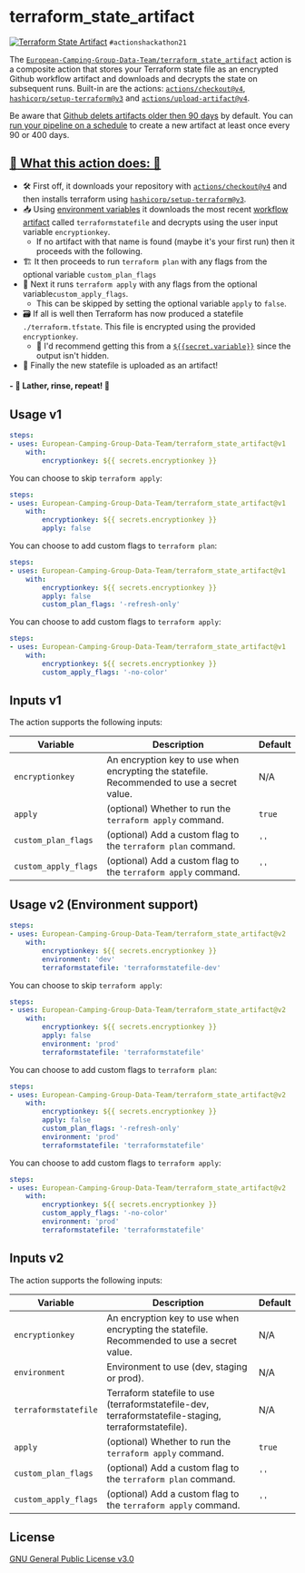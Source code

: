 # terraform_state_artifact 
[![Terraform State Artifact](https://github.com/sturlabragason/terraform_state_artifact/actions/workflows/terraform.yml/badge.svg)](https://github.com/sturlabragason/terraform_state_artifact/actions/workflows/terraform.yml)
  `#actionshackathon21`

The [`European-Camping-Group-Data-Team/terraform_state_artifact`](https://github.com/European-Camping-Group-Data-Team//terraform_state_artifact) action is a composite action that stores your Terraform state file as an encrypted Github workflow artifact and downloads and decrypts the state on subsequent runs. Built-in are the actions: [`actions/checkout@v4`](https://github.com/actions/checkout), [`hashicorp/setup-terraform@v3`](https://github.com/hashicorp/setup-terraform) and [`actions/upload-artifact@v4`](https://github.com/actions/upload-artifact).

Be aware that [Github delets artifacts older then 90 days](https://docs.github.com/en/organizations/managing-organization-settings/configuring-the-retention-period-for-github-actions-artifacts-and-logs-in-your-organization) by default. You can [run your pipeline on a schedule](https://docs.github.com/en/actions/learn-github-actions/events-that-trigger-workflows#scheduled-events) to create a new artifact at least once every 90 or 400 days.

## [:rocket: What this action does: :rocket:](https://dev.to/sturlabragason/terraformstateartifact-github-action-keeping-the-statefile-with-to-your-code-4d3b)

- 🛠️ First off, it downloads your repository with [`actions/checkout@v4`](https://github.com/actions/checkout) and then installs terraform using [`hashicorp/setup-terraform@v3`](https://github.com/hashicorp/setup-terraform).
- :inbox_tray: Using [environment variables](https://docs.github.com/en/actions/learn-github-actions/environment-variables) it downloads the most recent [workflow artifact](https://docs.github.com/en/actions/advanced-guides/storing-workflow-data-as-artifacts) called `terraformstatefile` and decrypts using the user input variable `encryptionkey`.
  - If no artifact with that name is found (maybe it's your first run) then it proceeds with the following.
- :building_construction: It then proceeds to run `terraform plan` with any flags from the optional variable `custom_plan_flags`
- 🏢 Next it runs `terraform apply` with any flags from the optional variable`custom_apply_flags`.
  - This can be skipped by setting the optional variable `apply` to `false`.
- 🗃️ If all is well then Terraform has now produced a statefile `./terraform.tfstate`. This file is encrypted using the provided `encryptionkey`.
    - 🤫 I'd recommend getting this from a [`${{secret.variable}}`](https://docs.github.com/en/actions/security-guides/encrypted-secrets) since the output isn't hidden.
- 💾 Finally the new statefile is uploaded as an artifact!
#### - :tada: Lather, rinse, repeat! :tada:


## Usage v1

```yaml
steps:
- uses: European-Camping-Group-Data-Team/terraform_state_artifact@v1
    with:
        encryptionkey: ${{ secrets.encryptionkey }}
```

You can choose to skip `terraform apply`:

```yaml
steps:
- uses: European-Camping-Group-Data-Team/terraform_state_artifact@v1
    with:
        encryptionkey: ${{ secrets.encryptionkey }}
        apply: false
```

You can choose to add custom flags to `terraform plan`:

```yaml
steps:
- uses: European-Camping-Group-Data-Team/terraform_state_artifact@v1
    with:
        encryptionkey: ${{ secrets.encryptionkey }}
        apply: false
        custom_plan_flags: '-refresh-only'
```

You can choose to add custom flags to `terraform apply`:

```yaml
steps:
- uses: European-Camping-Group-Data-Team/terraform_state_artifact@v1
    with:
        encryptionkey: ${{ secrets.encryptionkey }}
        custom_apply_flags: '-no-color'
```

## Inputs v1

The action supports the following inputs:

| Variable        | Description                                                                                                                             | Default |
|-----------------|-----------------------------------------------------------------------------------------------------------------------------------------|---------|
| `encryptionkey` | An encryption key to use when encrypting the statefile. Recommended to use a secret value.                                              |   N/A   |
| `apply`         | (optional) Whether to run the `terraform apply` command.               | `true`  |
| `custom_plan_flags`         | (optional) Add a custom flag to the `terraform plan` command.               | `''`  |
| `custom_apply_flags`         | (optional) Add a custom flag to the `terraform apply` command.               | `''`  |

## Usage v2 (Environment support)

```yaml
steps:
- uses: European-Camping-Group-Data-Team/terraform_state_artifact@v2
    with:
        encryptionkey: ${{ secrets.encryptionkey }}
        environment: 'dev'
        terraformstatefile: 'terraformstatefile-dev'
```

You can choose to skip `terraform apply`:

```yaml
steps:
- uses: European-Camping-Group-Data-Team/terraform_state_artifact@v2
    with:
        encryptionkey: ${{ secrets.encryptionkey }}
        apply: false
        environment: 'prod'
        terraformstatefile: 'terraformstatefile'
```

You can choose to add custom flags to `terraform plan`:

```yaml
steps:
- uses: European-Camping-Group-Data-Team/terraform_state_artifact@v2
    with:
        encryptionkey: ${{ secrets.encryptionkey }}
        apply: false
        custom_plan_flags: '-refresh-only'
        environment: 'prod'
        terraformstatefile: 'terraformstatefile'
```

You can choose to add custom flags to `terraform apply`:

```yaml
steps:
- uses: European-Camping-Group-Data-Team/terraform_state_artifact@v2
    with:
        encryptionkey: ${{ secrets.encryptionkey }}
        custom_apply_flags: '-no-color'
        environment: 'prod'
        terraformstatefile: 'terraformstatefile'
```

## Inputs v2

The action supports the following inputs:

| Variable        | Description                                                                                                                             | Default |
|-----------------|-----------------------------------------------------------------------------------------------------------------------------------------|---------|
| `encryptionkey` | An encryption key to use when encrypting the statefile. Recommended to use a secret value.                                              |   N/A   |
| `environment`         | Environment to use (dev, staging or prod).               | N/A  |
| `terraformstatefile`         | Terraform statefile to use (terraformstatefile-dev, terraformstatefile-staging, terraformstatefile).               | N/A  |
| `apply`         | (optional) Whether to run the `terraform apply` command.               | `true`  |
| `custom_plan_flags`         | (optional) Add a custom flag to the `terraform plan` command.               | `''`  |
| `custom_apply_flags`         | (optional) Add a custom flag to the `terraform apply` command.               | `''`  |

## License

[GNU General Public License v3.0](https://github.com/sturlabragason/terraform_state_artifact/blob/main/LICENSE)
